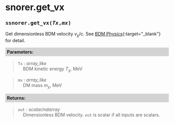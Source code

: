 <script>
window.MathJax = {
  tex: {
    tags: "ams"  // Auto-numbering, AMS based
  }
};
</script>

<style>
.mono {
    font-family: monospace;
}
</style>


# snorer.get_vx


###  <span class="mono">ssnorer.get_vx(*Tx*,*mx*)</span>

Get dimensionless BDM velocity $v_\chi/c$.
See [BDM Physics](../../manual/overview.md#from-line-of-sight-to-time-dependency){:target="_blank"} for detail.

**<div style="background-color: lightgrey; padding: 5px; width: 100%;">Parameters:</div>**

> `Tx` : *array_like* <br>&nbsp;&nbsp;&nbsp;&nbsp;BDM kinetic energy $T_\chi$, MeV

> `mx` : *array_like* <br>&nbsp;&nbsp;&nbsp;&nbsp;DM mass $m_\chi$, MeV



**<div style="background-color: lightgrey; padding: 5px; width: 100%;">Returns:</div>**

> `out` : *scalar/ndarray* <br>&nbsp;&nbsp;&nbsp;&nbsp;Dimensionless BDM velocity. `out` is scalar if all inputs are scalars.




